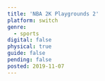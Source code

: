 ```yaml
---
title: 'NBA 2K Playgrounds 2'
platform: switch
genre:
  - sports
digital: false
physical: true
guide: false
pending: false
posted: 2019-11-07
---
```

